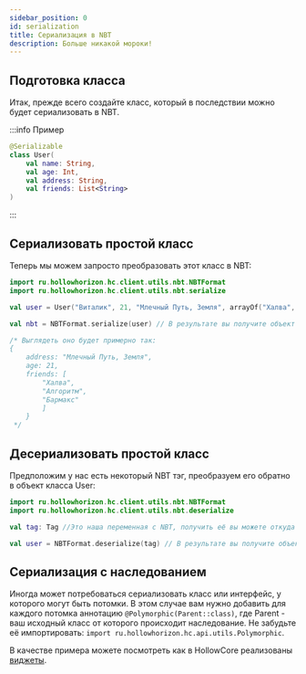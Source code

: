 ```yaml
---
sidebar_position: 0
id: serialization
title: Сериализация в NBT
description: Больше никакой мороки!
---
```


## Подготовка класса

Итак, прежде всего создайте класс, который в последствии можно будет сериализовать в NBT.

:::info Пример

```kt
@Serializable
class User(
    val name: String,
    val age: Int,
    val address: String,
    val friends: List<String>
)
```

:::

## Сериализовать простой класс

Теперь мы можем запросто преобразовать этот класс в NBT:

```kt
import ru.hollowhorizon.hc.client.utils.nbt.NBTFormat
import ru.hollowhorizon.hc.client.utils.nbt.serialize

val user = User("Виталик", 21, "Млечный Путь, Земля", arrayOf("Халва", "Алгоритм", "Бармакс"))

val nbt = NBTFormat.serialize(user) // В результате вы получите объект класса net.minecraft.nbt.Tag

/* Выглядеть оно будет примерно так: 
{
    address: "Млечный Путь, Земля",
    age: 21,
    friends: [
        "Халва",
        "Алгоритм",
        "Бармакс"
        ]
    }
 */
```

## Десериализовать простой класс

Предположим у нас есть некоторый NBT тэг, преобразуем его обратно в объект класса User:

```kotlin
import ru.hollowhorizon.hc.client.utils.nbt.NBTFormat
import ru.hollowhorizon.hc.client.utils.nbt.deserialize

val tag: Tag //Это наша переменная с NBT, получить её вы можете откуда хотите

val user = NBTFormat.deserialize(tag) // В результате вы получите объект класса User
```

## Сериализация с наследованием

Иногда может потребоваться сериализовать класс или интерфейс, у которого могут быть потомки.
В этом случае вам нужно добавить для каждого потомка аннотацию `@Polymorphic(Parent::class)`, где Parent - ваш исходный
класс от которого происходит наследование.
Не забудьте её импортировать: `import ru.hollowhorizon.hc.api.utils.Polymorphic`.

В качестве примера можете посмотреть как в HollowCore реализованы [виджеты](https://github.com/HollowHorizon/HollowCore/blob/1.19.2/src/main/java/ru/hollowhorizon/hc/common/ui/Widget.kt).
